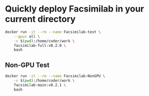 # Quickly deploy Facsimilab in your current directory 

```sh
docker run -it --rm --name Facsimilab-test \
    --gpus all \
    -v $(pwd):/home/coder/work \
    facsimilab-full:v0.2.0 \
    bash
```


## Non-GPU Test

```sh
docker run -it --rm --name Facsimilab-NonGPU \
    -v $(pwd):/home/coder/work \
    facsimilab-main:v0.2.1 \
    bash
```